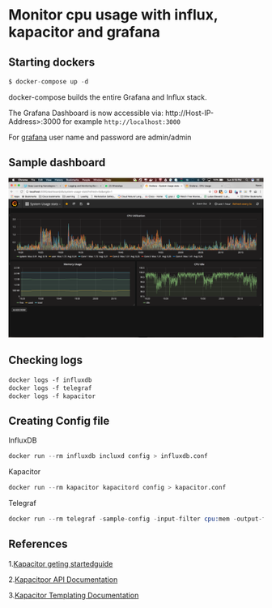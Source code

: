 # Monitor cpu usage with influx, kapacitor and grafana

## Starting dockers

```s
$ docker-compose up -d
```

docker-compose builds the entire Grafana and Influx stack.

The Grafana Dashboard is now accessible via: http://Host-IP-Address>:3000 for example `http://localhost:3000`

For [grafana](https://github.com/grafana/grafana-docker) user name and password are admin/admin

## Sample dashboard

![Grafana Dashboard for System Usage stats](images/SystemUsageDashboard.png)

## Checking logs

```shell
docker logs -f influxdb
docker logs -f telegraf
docker logs -f kapacitor

```

## Creating Config file

InfluxDB

```s
docker run --rm influxdb incluxd config > influxdb.conf
```

Kapacitor

```s
docker run --rm kapacitor kapacitord config > kapacitor.conf
```

Telegraf

```s
docker run --rm telegraf -sample-config -input-filter cpu:mem -output-filter influxdb > telegraf.conf
```

## References

1.[Kapacitor geting startedguide](https://docs.influxdata.com/kapacitor/v1.2/introduction/getting_started/)

2.[Kapacitpor API Documentation](https://docs.influxdata.com/kapacitor/v1.2/api/api)

3.[Kapacitor Templating Documentation](https://docs.influxdata.com/kapacitor/v1.2/examples/template_tasks/)
